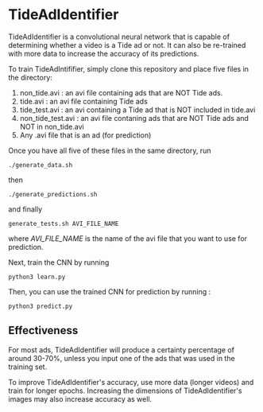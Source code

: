 # TideAdIdentifier

TideAdIdentifier is a convolutional neural network that is capable of determining whether a video is a Tide ad or not.
It can also be re-trained with more data to increase the accuracy of its predictions.

To train TideAdIntififier, simply clone this repository and place five files in the directory: 

1. non_tide.avi : an avi file containing ads that are NOT Tide ads.
2. tide.avi : an avi file containing Tide ads
3. tide_test.avi : an avi containing a Tide ad that is NOT included in tide.avi
4. non_tide_test.avi : an avi file contaning ads that are NOT Tide ads and NOT in non_tide.avi
5. Any .avi file that is an ad (for prediction)

Once you have all five of these files in the same directory, run 

`./generate_data.sh`

then 

`./generate_predictions.sh`

and finally 

`generate_tests.sh AVI_FILE_NAME`

where *AVI_FILE_NAME* is the name of the avi file that you want to use for prediction.

Next, train the CNN by running

`python3 learn.py`

Then, you can use the trained CNN for prediction by running :

`python3 predict.py`

## Effectiveness

For most ads, TideAdIdentifier will produce a certainty percentage of around 30-70%, unless you input one
of the ads that was used in the training set.

To improve TideAdIdentifier's accuracy, use more data (longer videos) and train for longer epochs. 
Increasing the dimensions of TideAdIdentifier's images may also increase accuracy as well.
